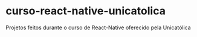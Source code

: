 # curso-react-native-unicatolica
Projetos feitos durante o curso de React-Native oferecido pela Unicatólica
